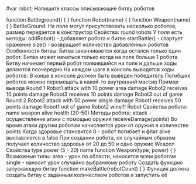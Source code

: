 
#var robot;
Напишите классы описывающие битву роботов

function Battleground() {
}
function Robot(name) {
}
function Weapon(name) {
}
BattleGround:
На поле могут присутствовать несколько роботов, размер передается в конструктор
Свойства:
round
robots
У поля есть методы:
addRobot() - добавляет робота к битве
startBattle() - стартует сражение
size() - возвращает количество добавленных роботов
Особенности битвы:
Битва заканчивается когда остался только один робот.
Битва может начаться только когда на поле больше 1 робота
Битву начинает первый робот появившийся на поле и дальше ходы делаются поочередно
На каждом шаге в консоль выводятся ходы роботов:
В конце в консоле должен быть выведен победитель
Погибших роботов можно перемещать в какой-то внутренний массив
Пример вывода
Round 1
Robot1 attack with 10 power area damage
Robot2 receives 10 points damage
Robot3 receives 10 points damage
Robot3 out of game
Round 2
Robot2 attack with 50 power single damage
Robot1 receives 50 points damage
Robot1 out of game
Robot2 wins!!!
Robot
Свойства робота:
name
weapon
alive
health (20-50)
Методы робота:
attack - осуществление атаки с помощью оружия
receiveDamage(points)
Во время атаки другим роботам начисляется урон от оружия в количестве points Когда здоровье становится 0 - робот погибает и флаг alive выставляется в false При создании робота, он случайным образом получает количество здоровья от 20 до 50 и одно оружие
Weapon
Свойства
type
power (5 - 20)
name
function Weapon(type, power) {
}
Возможные типы:
area - урон по области, наносится всем роботам
single - наносит урон случайно выбранному роботу
Создать функцию запускающую битву
function makeBattle(robotCount) {
}
Функция должна создать битву с заданным количеством роботов и запустить её
